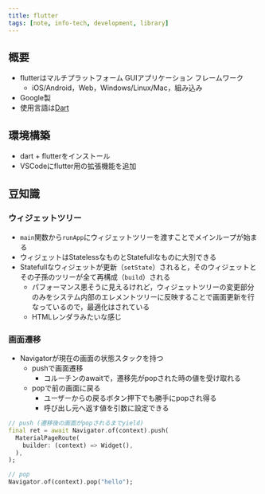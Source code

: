 ```yaml
---
title: flutter
tags: [note, info-tech, development, library]
---
```


## 概要
- flutterはマルチプラットフォーム GUIアプリケーション フレームワーク
	- iOS/Android，Web，Windows/Linux/Mac，組み込み
- Google製
- 使用言語は[Dart](note/info-tech/dart.md)

## 環境構築
- dart + flutterをインストール
- VSCodeにflutter用の拡張機能を追加

## 豆知識
### ウィジェットツリー
- `main`関数から`runApp`にウィジェットツリーを渡すことでメインループが始まる
- ウィジェットはStatelessなものとStatefullなものに大別できる
- Statefullなウィジェットが更新（`setState`）されると，そのウィジェットとその子孫のツリーが全て再構成（`build`）される
	- パフォーマンス悪そうに見えるけれど，ウィジェットツリーの変更部分のみをシステム内部のエレメントツリーに反映することで画面更新を行なっているので，最適化はされている
	- HTMLレンダラみたいな感じ

### 画面遷移
- Navigatorが現在の画面の状態スタックを持つ
	- pushで画面遷移
		- コルーチンのawaitで，遷移先がpopされた時の値を受け取れる
	- popで前の画面に戻る
		- ユーザーからの戻るボタン押下でも勝手にpopされ得る
		- 呼び出し元へ返す値を引数に設定できる
```dart
// push (遷移後の画面がpopされるまでyield)
final ret = await Navigator.of(context).push(
  MaterialPageRoute(
    builder: (context) => Widget(),
  ),
);

// pop
Navigator.of(context).pop("hello");
```